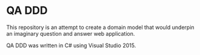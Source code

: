 # QA DDD

This repository is an attempt to create a domain model that would underpin an imaginary question and answer web application.

QA DDD was written in C# using Visual Studio 2015.

